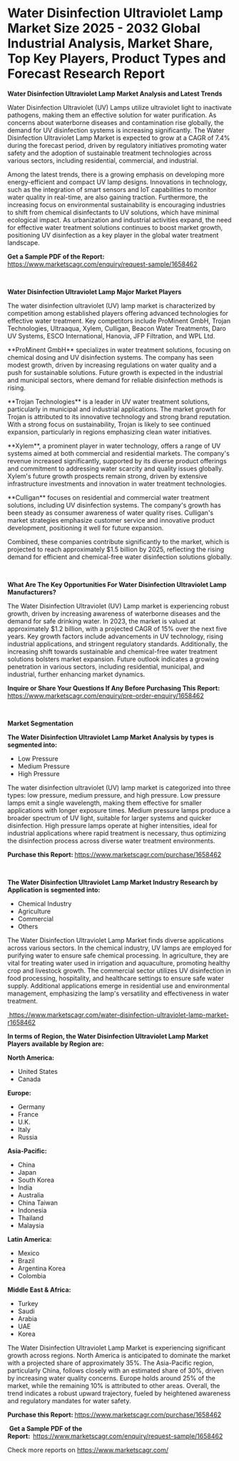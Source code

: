 <p><h1>Water Disinfection Ultraviolet Lamp Market Size 2025 - 2032 Global Industrial Analysis, Market Share, Top Key Players, Product Types and Forecast Research Report</h1></p><p><strong>Water Disinfection Ultraviolet Lamp Market Analysis and Latest Trends</strong></p>
<p><p>Water Disinfection Ultraviolet (UV) Lamps utilize ultraviolet light to inactivate pathogens, making them an effective solution for water purification. As concerns about waterborne diseases and contamination rise globally, the demand for UV disinfection systems is increasing significantly. The Water Disinfection Ultraviolet Lamp Market is expected to grow at a CAGR of 7.4% during the forecast period, driven by regulatory initiatives promoting water safety and the adoption of sustainable treatment technologies across various sectors, including residential, commercial, and industrial.</p><p>Among the latest trends, there is a growing emphasis on developing more energy-efficient and compact UV lamp designs. Innovations in technology, such as the integration of smart sensors and IoT capabilities to monitor water quality in real-time, are also gaining traction. Furthermore, the increasing focus on environmental sustainability is encouraging industries to shift from chemical disinfectants to UV solutions, which have minimal ecological impact. As urbanization and industrial activities expand, the need for effective water treatment solutions continues to boost market growth, positioning UV disinfection as a key player in the global water treatment landscape.</p></p>
<p><strong>Get a Sample PDF of the Report:&nbsp;</strong> <a href="https://www.marketscagr.com/enquiry/request-sample/1658462?utm_campaign=2800&utm_medium=2&utm_source=Github&utm_content=ia&utm_term=23032025&utm_id=water-disinfection-ultraviolet-lamp">https://www.marketscagr.com/enquiry/request-sample/1658462</a></p>
<p>&nbsp;</p>
<p><strong>Water Disinfection Ultraviolet Lamp Major Market Players</strong></p>
<p><p>The water disinfection ultraviolet (UV) lamp market is characterized by competition among established players offering advanced technologies for effective water treatment. Key competitors include ProMinent GmbH, Trojan Technologies, Ultraaqua, Xylem, Culligan, Beacon Water Treatments, Daro UV Systems, ESCO International, Hanovia, JFP Filtration, and WPL Ltd.</p><p>**ProMinent GmbH** specializes in water treatment solutions, focusing on chemical dosing and UV disinfection systems. The company has seen modest growth, driven by increasing regulations on water quality and a push for sustainable solutions. Future growth is expected in the industrial and municipal sectors, where demand for reliable disinfection methods is rising.</p><p>**Trojan Technologies** is a leader in UV water treatment solutions, particularly in municipal and industrial applications. The market growth for Trojan is attributed to its innovative technology and strong brand reputation. With a strong focus on sustainability, Trojan is likely to see continued expansion, particularly in regions emphasizing clean water initiatives. </p><p>**Xylem**, a prominent player in water technology, offers a range of UV systems aimed at both commercial and residential markets. The company's revenue increased significantly, supported by its diverse product offerings and commitment to addressing water scarcity and quality issues globally. Xylem's future growth prospects remain strong, driven by extensive infrastructure investments and innovation in water treatment technologies.</p><p>**Culligan** focuses on residential and commercial water treatment solutions, including UV disinfection systems. The company's growth has been steady as consumer awareness of water quality rises. Culligan's market strategies emphasize customer service and innovative product development, positioning it well for future expansion.</p><p>Combined, these companies contribute significantly to the market, which is projected to reach approximately $1.5 billion by 2025, reflecting the rising demand for efficient and chemical-free water disinfection solutions globally.</p></p>
<p>&nbsp;</p>
<p><strong>What Are The Key Opportunities For Water Disinfection Ultraviolet Lamp Manufacturers?</strong></p>
<p><p>The Water Disinfection Ultraviolet (UV) Lamp market is experiencing robust growth, driven by increasing awareness of waterborne diseases and the demand for safe drinking water. In 2023, the market is valued at approximately $1.2 billion, with a projected CAGR of 15% over the next five years. Key growth factors include advancements in UV technology, rising industrial applications, and stringent regulatory standards. Additionally, the increasing shift towards sustainable and chemical-free water treatment solutions bolsters market expansion. Future outlook indicates a growing penetration in various sectors, including residential, municipal, and industrial, further enhancing market dynamics.</p></p>
<p><strong>Inquire or Share Your Questions If Any Before Purchasing This Report:</strong> <a href="https://www.marketscagr.com/enquiry/pre-order-enquiry/1658462?utm_campaign=2800&utm_medium=2&utm_source=Github&utm_content=ia&utm_term=23032025&utm_id=water-disinfection-ultraviolet-lamp">https://www.marketscagr.com/enquiry/pre-order-enquiry/1658462</a></p>
<p>&nbsp;</p>
<p><strong>Market Segmentation</strong></p>
<p><strong>The Water Disinfection Ultraviolet Lamp Market Analysis by types is segmented into:</strong></p>
<p><ul><li>Low Pressure</li><li>Medium Pressure</li><li>High Pressure</li></ul></p>
<p><p>The water disinfection ultraviolet (UV) lamp market is categorized into three types: low pressure, medium pressure, and high pressure. Low pressure lamps emit a single wavelength, making them effective for smaller applications with longer exposure times. Medium pressure lamps produce a broader spectrum of UV light, suitable for larger systems and quicker disinfection. High pressure lamps operate at higher intensities, ideal for industrial applications where rapid treatment is necessary, thus optimizing the disinfection process across diverse water treatment environments.</p></p>
<p><strong>Purchase this Report:&nbsp;</strong><a href="https://www.marketscagr.com/purchase/1658462?utm_campaign=2800&utm_medium=2&utm_source=Github&utm_content=ia&utm_term=23032025&utm_id=water-disinfection-ultraviolet-lamp">https://www.marketscagr.com/purchase/1658462</a></p>
<p>&nbsp;</p>
<p><strong>The Water Disinfection Ultraviolet Lamp Market Industry Research by Application is segmented into:</strong></p>
<p><ul><li>Chemical Industry</li><li>Agriculture</li><li>Commercial</li><li>Others</li></ul></p>
<p><p>The Water Disinfection Ultraviolet Lamp Market finds diverse applications across various sectors. In the chemical industry, UV lamps are employed for purifying water to ensure safe chemical processing. In agriculture, they are vital for treating water used in irrigation and aquaculture, promoting healthy crop and livestock growth. The commercial sector utilizes UV disinfection in food processing, hospitality, and healthcare settings to ensure safe water supply. Additional applications emerge in residential use and environmental management, emphasizing the lamp's versatility and effectiveness in water treatment.</p></p>
<p><a href="https://www.marketscagr.com/water-disinfection-ultraviolet-lamp-market-r1658462?utm_campaign=2800&utm_medium=2&utm_source=Github&utm_content=ia&utm_term=23032025&utm_id=water-disinfection-ultraviolet-lamp">&nbsp;https://www.marketscagr.com/water-disinfection-ultraviolet-lamp-market-r1658462</a></p>
<p><strong>In terms of Region, the Water Disinfection Ultraviolet Lamp Market Players available by Region are:</strong></p>
<p>
    <p> <strong> North America: </strong>
        <ul>
            <li>United States</li>
            <li>Canada</li>
        </ul>
        </p> 
    <p> <strong> Europe: </strong>
        <ul>
            <li>Germany</li>
            <li>France</li>
            <li>U.K.</li>
            <li>Italy</li>
            <li>Russia</li>
        </ul>
        </p> 
    <p> <strong> Asia-Pacific: </strong>
        <ul>
            <li>China</li>
            <li>Japan</li>
            <li>South Korea</li>
            <li>India</li>
            <li>Australia</li>
            <li>China Taiwan</li>
            <li>Indonesia</li>
            <li>Thailand</li>
            <li>Malaysia</li>
        </ul>
        </p> 
    <p> <strong> Latin America: </strong>
        <ul>
            <li>Mexico</li>
            <li>Brazil</li>
            <li>Argentina Korea</li>
            <li>Colombia</li>
        </ul>
        </p> 
    <p> <strong> Middle East & Africa: </strong>
        <ul>
            <li>Turkey</li>
            <li>Saudi</li>
            <li>Arabia</li>
            <li>UAE</li>
            <li>Korea</li>
        </ul>
    </p>
    </p>
<p><p>The Water Disinfection Ultraviolet Lamp Market is experiencing significant growth across regions. North America is anticipated to dominate the market with a projected share of approximately 35%. The Asia-Pacific region, particularly China, follows closely with an estimated share of 30%, driven by increasing water quality concerns. Europe holds around 25% of the market, while the remaining 10% is attributed to other areas. Overall, the trend indicates a robust upward trajectory, fueled by heightened awareness and regulatory mandates for water safety.</p></p>
<p><strong>Purchase this Report: </strong><a href="https://www.marketscagr.com/purchase/1658462?utm_campaign=2800&utm_medium=2&utm_source=Github&utm_content=ia&utm_term=23032025&utm_id=water-disinfection-ultraviolet-lamp">https://www.marketscagr.com/purchase/1658462</a></p>
<p>&nbsp;<strong>Get a Sample PDF of the Report:&nbsp;&nbsp;</strong><a href="https://www.marketscagr.com/enquiry/request-sample/1658462?utm_campaign=2800&utm_medium=2&utm_source=Github&utm_content=ia&utm_term=23032025&utm_id=water-disinfection-ultraviolet-lamp">https://www.marketscagr.com/enquiry/request-sample/1658462</a></p>
<p><strong></strong></p>
<p>Check more reports on <a href="https://www.marketscagr.com/?utm_campaign=2800&utm_medium=2&utm_source=Github&utm_content=ia&utm_term=23032025&utm_id=water-disinfection-ultraviolet-lamp">https://www.marketscagr.com/</a></p>